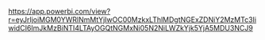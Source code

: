 https://app.powerbi.com/view?r=eyJrIjoiMGM0YWRlNmMtYjIwOC00MzkxLThlMDgtNGExZDNiY2MzMTc3IiwidCI6ImJkMzBiNTI4LTAyOGQtNGMxNi05N2NiLWZkYjk5YjA5MDU3NCJ9